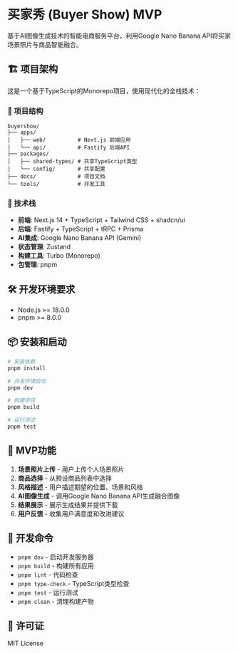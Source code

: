 # 买家秀 (Buyer Show) MVP

基于AI图像生成技术的智能电商服务平台，利用Google Nano Banana API将买家场景照片与商品智能融合。

## 🏗️ 项目架构

这是一个基于TypeScript的Monorepo项目，使用现代化的全栈技术：

### 📁 项目结构

```
buyershow/
├── apps/
│   ├── web/          # Next.js 前端应用
│   └── api/          # Fastify 后端API
├── packages/
│   ├── shared-types/ # 共享TypeScript类型
│   └── config/       # 共享配置
├── docs/             # 项目文档
└── tools/            # 开发工具
```

### 🚀 技术栈

- **前端**: Next.js 14 + TypeScript + Tailwind CSS + shadcn/ui
- **后端**: Fastify + TypeScript + tRPC + Prisma
- **AI集成**: Google Nano Banana API (Gemini)
- **状态管理**: Zustand
- **构建工具**: Turbo (Monorepo)
- **包管理**: pnpm

## 🛠️ 开发环境要求

- Node.js >= 18.0.0
- pnpm >= 8.0.0

## 📦 安装和启动

```bash
# 安装依赖
pnpm install

# 开发环境启动
pnpm dev

# 构建项目
pnpm build

# 运行测试
pnpm test
```

## 🎯 MVP功能

1. **场景照片上传** - 用户上传个人场景照片
2. **商品选择** - 从预设商品列表中选择
3. **风格描述** - 用户描述期望的位置、场景和风格
4. **AI图像生成** - 调用Google Nano Banana API生成融合图像
5. **结果展示** - 展示生成结果并提供下载
6. **用户反馈** - 收集用户满意度和改进建议

## 🔧 开发命令

- `pnpm dev` - 启动开发服务器
- `pnpm build` - 构建所有应用
- `pnpm lint` - 代码检查
- `pnpm type-check` - TypeScript类型检查
- `pnpm test` - 运行测试
- `pnpm clean` - 清理构建产物

## 📄 许可证

MIT License